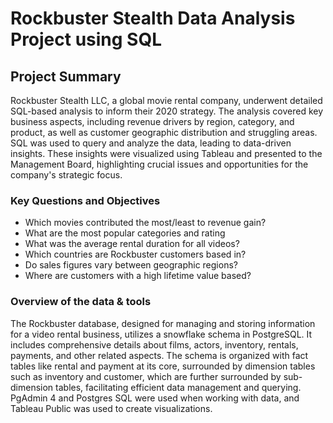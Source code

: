 # Rockbuster Stealth Data Analysis Project using SQL
## Project Summary
Rockbuster Stealth LLC, a global movie rental company, underwent detailed SQL-based analysis to inform their 2020 strategy. The analysis covered key business aspects, including revenue drivers by region, category, and product, as well as customer geographic distribution and struggling areas. SQL was used to query and analyze the data, leading to data-driven insights. These insights were visualized using Tableau and presented to the Management Board, highlighting crucial issues and opportunities for the company's strategic focus.

### Key Questions and Objectives
* Which movies contributed the most/least to revenue gain?
* What are the most popular categories and rating
* What was the average rental duration for all videos?
* Which countries are Rockbuster customers based in?
* Do sales figures vary between geographic regions?
* Where are customers with a high lifetime value based?

### Overview of the data & tools
The Rockbuster database, designed for managing and storing information for a video rental business, utilizes a snowflake schema in PostgreSQL. It includes comprehensive details about films, actors, inventory, rentals, payments, and other related aspects. The schema is organized with fact tables like rental and payment at its core, surrounded by dimension tables such as inventory and customer, which are further surrounded by sub-dimension tables, facilitating efficient data management and querying. PgAdmin 4 and Postgres SQL were used when working with data, and Tableau Public was used to create visualizations.

